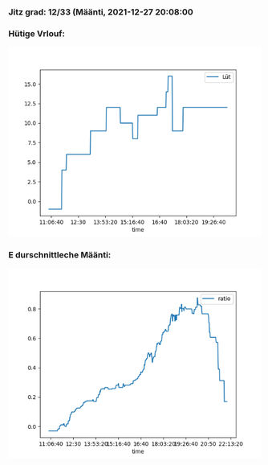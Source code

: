 ### Jitz grad: 12/33 (Määnti, 2021-12-27 20:08:00

### Hütige Vrlouf:
![Graph](Today.png)

### E durschnittleche Määnti:
![Graph](Määnti.png)